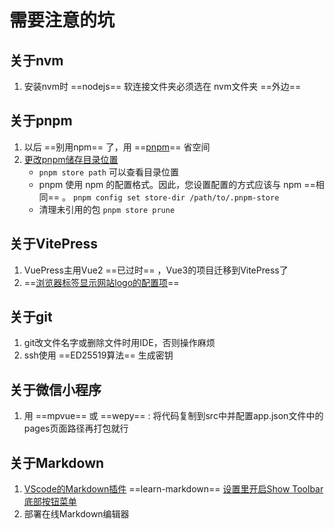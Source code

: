 # 需要注意的坑

## 关于nvm

1. 安装nvm时 ==nodejs== 软连接文件夹必须选在 nvm文件夹 ==外边==

## 关于pnpm

1. 以后 ==别用npm== 了，用 ==[pnpm](https://pnpm.io/zh/motivation)== 省空间
2. [更改pnpm储存目录位置](https://pnpm.io/zh/configuring)
    - ``` pnpm store path ``` 可以查看目录位置
    - pnpm 使用 npm 的配置格式。因此，您设置配置的方式应该与 npm ==相同== 。
    ```pnpm config set store-dir /path/to/.pnpm-store```
    - 清理未引用的包
    ``` pnpm store prune ```

## 关于VitePress

1. VuePress主用Vue2 ==已过时== ，Vue3的项目迁移到VitePress了
2. ==[浏览器标签显示网站logo的配置项](https://vitepress.dev/zh/reference/site-config#example-adding-a-favicon)==

## 关于git

1. git改文件名字或删除文件时用IDE，否则操作麻烦
2. ssh使用 ==ED25519算法== 生成密钥

## 关于微信小程序

1. 用 ==mpvue== 或 ==wepy== : 将代码复制到src中并配置app.json文件中的pages页面路径再打包就行

## 关于Markdown

1. [VScode的Markdown插件](https://marketplace.visualstudio.com/items?itemName=docsmsft.docs-markdown) ==learn-markdown== [设置里开启Show Toolbar底部按钮菜单](https://learn.microsoft.com/zh-cn/contribute/content/how-to-write-docs-auth-pack#how-to-show-the-legacy-gauntlet-toolbar)
2. 部署在线Markdown编辑器
